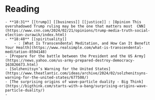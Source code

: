 # Reading
	- **18:31** [[trump]] [[business]] [[justice]] : [Opinion This overshadowed Trump ruling may be the one that matters most  CNN](https://www.cnn.com/2024/02/21/opinions/trump-media-truth-social-election-zurawik/index.html)
	- **18:48** [[spirituality]]
		- : [What Is Transcendental Meditation, and How Can It Benefit Your Health](https://www.realsimple.com/what-is-transcendental-meditation-8594148)
	- [Prepare for the battle between the President and the US Army](https://news.yahoo.com/us-army-prepared-destroy-democracy-163826673.html)
	- [Solzhenitsyn’s Warning for the United States](https://www.theatlantic.com/ideas/archive/2024/02/solzhenitsyns-warning-for-the-united-states/677508/)
	- [The surprising origins of wave-particle duality - Big Think](https://bigthink.com/starts-with-a-bang/surprising-origins-wave-particle-duality/)
	-
